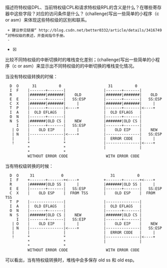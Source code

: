 描述符特权级DPL、当前特权级CPL和请求特权级RPL的含义是什么？在哪些寄存器中这些字段？对应的访问条件是什么？ (challenge)写出一些简单的小程序（c or asm）来体现这些特权级的区别和联系。
 ```
  + 建议参见链接“ http://blog.csdn.net/better0332/article/details/3416749 ”对特权级的表述，并查阅指令手册。
  - 
 ```
- [x]  



> 

比较不同特权级的中断切换时的堆栈变化差别；(challenge)写出一些简单的小程序（c or asm）来显示出不同特权级的的中断切换的堆栈变化情况。

当没有特权级转换的时候：

      D  O      31          0                     31          0
      I  F    |-------+-------|                 |-------+-------|
      R       |#######|#######|    OLD          |#######|#######|    OLD
      E  E    |-------+-------|   SS:ESP        |-------+-------|   SS:ESP
      C  X    |#######|#######|     |           |#######|#######|     |
      T  P    |-------+-------|<----+           |-------+-------|<----+
      I  A    |  OLD EFLAGS   |                 |  OLD EFLAGS   |
      O  N    |-------+-------|                 |-------+-------|
      N  S    |#######|OLD CS |    NEW          |#######|OLD CS |
         I    |-------+-------|   SS:ESP        |-------+-------|
       | O    |    OLD EIP    |     |           |    OLD EIP    |    NEW
       | N    |---------------|<----+           |---------------|   SS:ESP
       |      |               |                 |  ERROR CODE   |     |
       !      *               *                 |---------------|<----+
              *               *                 |               |
              *               *
              WITHOUT ERROR CODE                 WITH ERROR CODE


当有特权级转换的时候：

      D  O     31            0                     31          0
      I  F    +-------+-------+<----+           +-------+-------+<----+
      R       |#######|OLD SS |     |           |#######|OLD SS |     |
      E  E    |-------+-------|   SS:ESP        |-------+-------|   SS:ESP
      C  X    |    OLD ESP    |  FROM TSS       |    OLD ESP    |  FROM TSS
      T  P    |---------------|                 |---------------|
      I  A    |  OLD EFLAGS   |                 |  OLD EFLAGS   |
      O  N    |-------+-------|                 |-------+-------|
      N  S    |#######|OLD CS |    NEW          |#######|OLD CS |
         I    |-------+-------|   SS:EIP        |-------+-------|
       | O    |    OLD EIP    |     |           |    OLD EIP    |    NEW
       | N    |---------------|<----+           |---------------|   SS:ESP
       |      |               |                 |  ERROR CODE   |     |
       !      *               *                 |---------------|<----+
              *               *                 |               |
              *               *
              WITHOUT ERROR CODE                 WITH ERROR CODE

可以看出，当有特权级转换时，堆栈中会多保存 old ss 和 old esp。